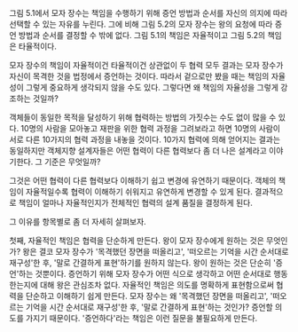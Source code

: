 그림 5.1에서 모자 장수는 책임을 수행하기 위해 증언 방법과 순서를 자신의 의지에 따라 선택할 수 있는 자유를 누린다. 그에 비해 그림 5.2의 모자 장수는 왕의 요청에 따라 증언 방법과 순서를 결정할 수 밖에 없다. 그림 5.1의 책임은 자율적이고 그림 5.2의 책임은 타율적이다.

모자 장수의 책임이 자율적이건 타율적이건 상관없이 두 협력 모두 결과는 모자 장수가 자신이 목격한 것을 법정에서 증언하는 것이다. 따라서 겉으로만 봤을 때는 책임의 자율성이 그렇게 중요하게 생각되지 않을 수도 있다. 그렇다면 왜 책임의 자율성을 그렇게 강조하는 것일까?

객체들이 동일한 목적을 달성하기 위해 협력하는 방법의 가짓수는 수도 없이 많을 수 있다. 10명의 사람을 모아놓고 재판을 위한 협력 과정을 그려보라고 하면 10명의 사람이 서로 다른 10가지의 협력 과정을 내놓을 것이다. 10가지 협력에 의해 얻어지는 결과는 동일하지만 객체지향 설계자들은 어떤 협력이 다른 협력보다 좀 더 나은 설계라고 이야기한다. 그 기준은 무엇일까?

그것은 어떤 협력이 다른 협력보다 이해하기 쉽고 변경에 유연하기 때문이다. 객체의 책임이 자율적일수록 협력이 이해하기 쉬워지고 유연하게 변경할 수 있게 된다. 결과적으로 책임이 얼마나 자율적인지가 전체적인 협력의 설계 품질을 결정하게 된다.

그 이유를 항목별로 좀 더 자세히 살펴보자.

첫째, 자율적인 책임은 협력을 단순하게 만든다. 왕이 모자 장수에게 원하는 것은 무엇인가? 왕은 결코 모자 장수가 '목격했던 장면을 떠올리고', '떠오르는 기억을 시간 순서대로 재구성'한 후, '말로 간결하게 표현'하기를 원하지 않는다. 왕이 원하는 것은 단순히 '증언'하는 것뿐이다. 증언하기 위해 모자 장수가 어떤 식으로 생각하고 어떤 순서대로 행동한는지에 대해 왕은 관심조차 없다. 자율적인 책임은 의도를 명확하게 표현함으로써 협력을 단순하고 이해하기 쉽게 만든다. 모자 장수는 왜 '목격했던 장면을 떠올리고', '떠오르는 기억을 시간 순서대로 재구성'한 후, '말로 간결하게 표현'하는 것인가? 증언할 의도를 가지기 때문이다. '증언하다'라는 책임은 이런 질문을 불필요하게 만든다.